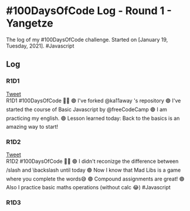 # #100DaysOfCode Log - Round 1 - Yangetze

The log of my #100DaysOfCode challenge. Started on [January 19, Tuesday, 2021].
#Javascript

## Log

### R1D1 
[Tweet](https://twitter.com/yangetze/status/1351727401949130752?s=20)<br />
R1D1 #100DaysOfCode 💜✅
🟣 I've forked @ka11away 's repository
🟣 I've started the course of Basic Javascript by @freeCodeCamp 
🟣 I am practicing my english. 
🟣 Lesson learned today: Back to the basics is an amazing way to start!

### R1D2
[Tweet](https://twitter.com/yangetze/status/1352095434890747907?s=20)<br />
R1D2 #100DaysOfCode 💜✅
🟣 I didn't reconizge the difference between /slash and \backslash until today
🟣 Now I know that Mad Libs is a game where you complete the words😅
🟣 Compound assignments are great!
🟣 Also I practice basic maths operations (without calc 😂)
#Javascript
### R1D3
